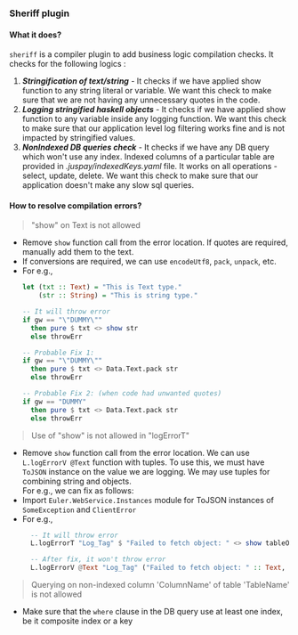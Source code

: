 ### Sheriff plugin
#### What it does?
`sheriff` is a compiler plugin to add business logic compilation checks. It checks for the following logics :
1. ***Stringification of text/string*** - It checks if we have applied show function to any string literal or variable. We want this check to make sure that we are not having any unnecessary quotes in the code.
2. ***Logging stringified haskell objects*** - It checks if we have applied show function to any variable inside any logging function. We want this check to make sure that our application level log filtering works fine and is not impacted by stringified values.
3. ***NonIndexed DB queries check*** - It checks if we have any DB query which won't use any index. Indexed columns of a particular table are provided in *.juspay/indexedKeys.yaml* file. It works on all operations - select, update, delete. We want this check to make sure that our application doesn't make any slow sql queries.

#### How to resolve compilation errors?
> "show" on Text is not allowed
  - Remove `show` function call from the error location. If quotes are required, manually add them to the text.
  - If conversions are required, we can use `encodeUtf8`, `pack`, `unpack`, etc.
  - For e.g.,
    ```haskell
    let (txt :: Text) = "This is Text type."
        (str :: String) = "This is string type."
    
    -- It will throw error
    if gw == "\"DUMMY\""
      then pure $ txt <> show str
      else throwErr

    -- Probable Fix 1:
    if gw == "\"DUMMY\""
      then pure $ txt <> Data.Text.pack str
      else throwErr

    -- Probable Fix 2: (when code had unwanted quotes)
    if gw == "DUMMY"
      then pure $ txt <> Data.Text.pack str
      else throwErr
    ```

> Use of "show" is not allowed in "logErrorT"
  - Remove `show` function call from the error location. We can use `L.logErrorV @Text` function with tuples. To use this, we must have `ToJSON` instance on the value we are logging. We may use tuples for combining string and objects. <br>For e.g., we can fix as follows:
  - Import `Euler.WebService.Instances` module for ToJSON instances of `SomeException` and `ClientError`
  - For e.g.,
    ```haskell
      -- It will throw error
      L.logErrorT "Log_Tag" $ "Failed to fetch object: " <> show tableObj

      -- After fix, it won't throw error
      L.logErrorV @Text "Log_Tag" ("Failed to fetch object: " :: Text, tableObj)
    ```

> Querying on non-indexed column 'ColumnName' of table 'TableName' is not allowed
  - Make sure that the `where` clause in the DB query use at least one index, be it composite index or a key
